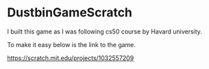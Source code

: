 # DustbinGameScratch
I built this game as I was following cs50 course by Havard university. 

To make it easy below is the link to the game.

https://scratch.mit.edu/projects/1032557209
